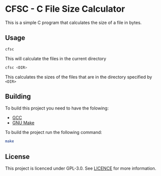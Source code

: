 # CFSC - C File Size Calculator

This is a simple C program that calculates the size of a file in bytes.

## Usage

```bash
cfsc
```

This will calculate the files in the current directory 

```bash
cfsc <DIR>
```

This calculates the sizes of the files that are in the directory specified by `<DIR>`

## Building
To build this project you need to have the folowing:

- [GCC](https://gcc.gnu.org/)
- [GNU Make](https://www.gnu.org/software/make/)

To build the project run the following command:

```bash
make
```

## License
This project is licenced under GPL-3.0. See [LICENCE](LICENCE) for more information.